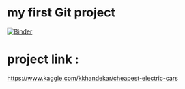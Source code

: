 # my first Git project
[![Binder](https://mybinder.org/badge_logo.svg)](https://mybinder.org/v2/gh/netanelazran11/final_project/HEAD)
# project link : 
https://www.kaggle.com/kkhandekar/cheapest-electric-cars
